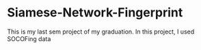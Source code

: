 # Siamese-Network-Fingerprint

This is my last sem project of my graduation. In this project, I used SOCOFing data
